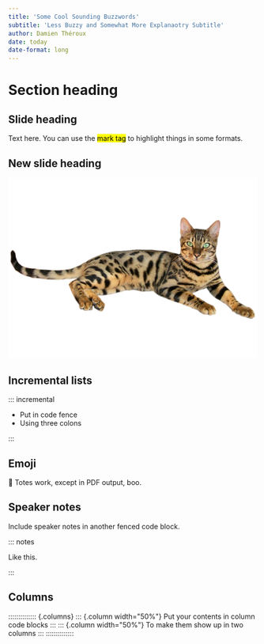 ```yaml
---
title: 'Some Cool Sounding Buzzwords'
subtitle: 'Less Buzzy and Somewhat More Explanaotry Subtitle'
author: Damien Théroux
date: today
date-format: long
---
```


# Section heading

## Slide heading

Text here. You can use the <mark>mark tag</mark> to highlight things in some formats.

## New slide heading

![](imgs/Brown_spotted_tabby_bengal_cat_2.png)

## Incremental lists

::: incremental

- Put in code fence
- Using three colons

:::

## Emoji

🤩 Totes work, except in PDF output, boo.

## Speaker notes

Include speaker notes in another fenced code block.

::: notes

Like this.

:::

## Columns

:::::::::::::: {.columns}
::: {.column width="50%"}
Put your contents in column code blocks
:::
::: {.column width="50%"}
To make them show up in two columns
:::
::::::::::::::